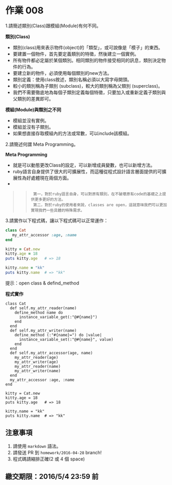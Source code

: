 ﻿# 作業 008

1.請簡述類別(Class)跟模組(Module)有何不同。

**類別(Class)**
*   類別(class)用來表示物件(object)的「類型」，或可說像是「模子」的東西。
*   要建置一個物件，首先要定義類別的特徵，然後建立一個實例。
*   所有物件都必定屬於某個類別。相同類別的物件接受相同的訊息，類別決定物件的行為。
*   要建立新的物件，必須使用每個類別的new方法。
*   類別定義：使用class敘述，類別名稱必須以大寫字母開頭。
*   較小的類別稱為子類別 (subclass)，較大的類別稱為父類別 (superclass)。
*   我們不需要徹底地為每個子類別定義每個特徵，只要加入或重新定義子類別與父類別的差異即可。

**模組(Module)與類別之不同**
*   模組並沒有實例。
*   模組並沒有子類別。
*   如果想直接存取模組內的方法或常數，可以include該模組。


2.請簡述何謂 Meta Programming。

**Meta Programming**
*   就是可以動態更改Class的設定，可以新增成員變數，也可以新增方法。
*   ruby語言自身提供了很大的可擴展性，而這種從程式設計語言層面提供的可擴展性為好處體現在兩個方面。
*   
>>      第一，對於ruby語言自身，可以對原有類別，在不破壞原有code的基礎之上提供更多更好的方法。
>>      第二，對於ruby的使用者來說，classes are open，這就意味我們可以更加實現我們一些具體的特殊需求。


3.請實作以下程式碼，讓以下程式碼可以正常運作：

```ruby
class Cat
   my_attr_accessor :age, :name
end

kitty = Cat.new
kitty.age = 18
puts kitty.age   # => 18

kitty.name = "kk"
puts kitty.name  # => "kk"
```

提示：open class & defind_method

**程式實作**
```
class Cat
  def self.my_attr_reader(name)
    define_method name do
      instance_variable_get(:"@#{name}")
    end
  end
  def self.my_attr_writer(name)
    define_method (:"#{name}=") do |value|
      instance_variable_set(:"@#{name}", value)
    end
  end
  def self.my_attr_accessor(age, name)
    my_attr_reader(age)
    my_attr_writer(age)
    my_attr_reader(name)
    my_attr_writer(name)
  end
  my_attr_accessor :age, :name
end

kitty = Cat.new
kitty.age = 18
puts kitty.age   # => 18

kitty.name = "kk"
puts kitty.name  # => "kk"

```

## 注意事項

1. 請使用 `markdown` 語法。
2. 請發送 PR 到 `homework/2016-04-28` branch!
3. 程式碼請縮排正確(2 或 4 個 space)

## 繳交期限：2016/5/4 23:59 前
